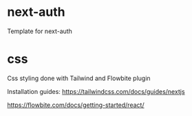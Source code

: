 # next-auth
Template for next-auth

# css
Css styling done with Tailwind and Flowbite plugin

Installation guides: https://tailwindcss.com/docs/guides/nextjs

https://flowbite.com/docs/getting-started/react/

